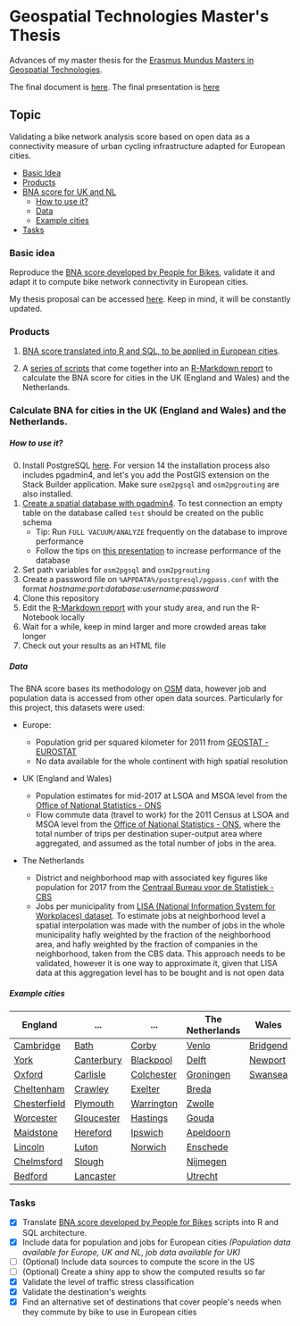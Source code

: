 # Geospatial Technologies Master's Thesis
Advances of my master thesis for the [Erasmus Mundus Masters in Geospatial Technologies](http://mastergeotech.info/).

The final document is [here](https://github.com/loreabad6/masters-thesis-geotech/blob/master/Thesis.pdf).
The final presentation is [here](https://loreabad6.github.io/masters-thesis-geotech/Pres5.html#1)

## Topic

Validating a bike network analysis score based on open data as a connectivity measure of urban cycling infrastructure adapted for European cities.

- [ Basic Idea ](#idea)
- [ Products ](#products)
- [ BNA score for UK and NL ](#product2)
  - [ How to use it? ](#use)
  - [ Data ](#data)
  - [ Example cities ](#example)
- [ Tasks ](#tasks)
  
<a name="idea"></a>
### Basic idea

Reproduce the [BNA score developed by People for Bikes](https://bna.peopleforbikes.org/#/), validate it and adapt it to compute bike network connectivity in European cities.
 
My thesis proposal can be accessed [here](https://loreabad6.github.io/masters-thesis-geotech/Thesis_Proposal.html). Keep in mind, it will be constantly updated.	

<a name="products"></a>
### Products

1. [BNA score translated into R and SQL, to be applied in European cities](https://loreabad6.github.io/masters-thesis-geotech/BNA-Europe.nb.html).
 
2. A [series of scripts](scripts/) that come together into an [R-Markdown report](report/BNA-Report-Template.Rmd) to calculate the BNA score for cities in the UK (England and Wales) and the Netherlands. 

<a name="product2"></a>
### Calculate BNA for cities in the UK (England and Wales) and the Netherlands. 

<a name="use"></a>
##### How to use it?

0. Install PostgreSQL [here](https://www.postgresql.org/download/). For version 14 the installation process also includes pgadmin4, and let's you add the PostGIS extension on the Stack Builder application. Make sure `osm2pgsql` and `osm2pgrouting` are also installed.
1. [Create a spatial database with pgadmin4](https://postgis.net/workshops/postgis-intro/creating_db.html). To test connection an empty table on the database called `test` should be created on the public schema
    + Tip: Run `FULL VACUUM/ANALYZE` frequently on the database to improve performance
    + Follow the tips on [this presentation](https://thebuild.com/presentations/not-your-job.pdf) to increase performance of the database
2. Set path variables for `osm2pgsql` and `osm2pgrouting`
3. Create a password file on `%APPDATA%/postgresql/pgpass.conf` with the format *hostname:port:database:username:password*
4. Clone this repository 
5. Edit the [R-Markdown report](report/BNA-Report-Template.Rmd) with your study area, and run the R-Notebook locally
6. Wait for a while, keep in mind larger and more crowded areas take longer
7. Check out your results as an HTML file 

<a name="data"></a>
##### Data

The BNA score bases its methodology on [OSM](https://www.openstreetmap.org/) data, however job and population data is accessed from other open data sources. Particularly for this project, this datasets were used:

- Europe:
  - Population grid per squared kilometer for 2011 from [GEOSTAT - EUROSTAT](https://ec.europa.eu/eurostat/web/gisco/geodata/reference-data/population-distribution-demography/geostat)
  - No data available for the whole continent with high spatial resolution
  
- UK (England and Wales)
  - Population estimates for mid-2017 at LSOA and MSOA level from the [Office of National Statistics - ONS](https://www.ons.gov.uk/peoplepopulationandcommunity/populationandmigration/populationestimates) 
  - Flow commute data (travel to work) for the 2011 Census at LSOA and MSOA level from the [Office of National Statistics - ONS](https://wicid.ukdataservice.ac.uk/cider/wicid/downloads.php?guest=1), where the total number of trips per destination super-output area where aggregated, and assumed as the total number of jobs in the area.

- The Netherlands
  - District and neighborhood map with associated key figures like population for 2017 from the [Centraal Bureau voor de Statistiek - CBS ](https://www.cbs.nl/nl-nl/dossier/nederland-regionaal/geografische%20data/wijk-en-buurtkaart-2017) 
  - Jobs per municipality from [	LISA (National Information System for Workplaces) dataset](https://www.lisa.nl/data/gratis-data/overzicht-lisa-data-per-gemeente). To estimate jobs at neighborhood level a spatial interpolation was made with the number of jobs in the whole municipality hafly weighted by the fraction of the neighborhood area, and hafly weighted by the fraction of companies in the neighborhood, taken from the CBS data. This approach needs to be validated, however it is one way to approximate it, given that LISA data at this aggregation level has to be bought and is not open data

<a name="example"></a>
##### Example cities

| England  | ...      | ...      | The Netherlands | Wales    |
| -------- | -------- | -------- | --------------- | -------- |
| [Cambridge](https://loreabad6.github.io/masters-thesis-geotech/BNA-Report-Cambridge.nb.html)                                                      | [Bath](https://loreabad6.github.io/masters-thesis-geotech/BNA-Report-Bath.nb.html)                                                               | [Corby](https://loreabad6.github.io/masters-thesis-geotech/BNA-Report-Corby.nb.html)                                                              | [Venlo](https://loreabad6.github.io/masters-thesis-geotech/BNA-Report-Venlo.nb.html)                                                                    | [Bridgend](https://loreabad6.github.io/masters-thesis-geotech/BNA-Report-Bridgend.nb.html) |
| [York](https://loreabad6.github.io/masters-thesis-geotech/BNA-Report-York2.nb.html)                                                              | [Canterbury](https://loreabad6.github.io/masters-thesis-geotech/BNA-Report-Canterbury.nb.html)                                                   | [Blackpool](https://loreabad6.github.io/masters-thesis-geotech/BNA-Report-Blackpool.nb.html)                                                       | [Delft](https://loreabad6.github.io/masters-thesis-geotech/BNA-Report-Delft.nb.html)                                                                    | [Newport](https://loreabad6.github.io/masters-thesis-geotech/BNA-Report-Newport.nb.html) |
| [Oxford](https://loreabad6.github.io/masters-thesis-geotech/BNA-Report-Oxford.nb.html)                                                            | [Carlisle](https://loreabad6.github.io/masters-thesis-geotech/BNA-Report-Carlisle.nb.html)                                                       | [Colchester](https://loreabad6.github.io/masters-thesis-geotech/BNA-Report-Colchester.nb.html)                                                    | [Groningen](https://loreabad6.github.io/masters-thesis-geotech/BNA-Report-Groningen.nb.html)                                                             | [Swansea](https://loreabad6.github.io/masters-thesis-geotech/BNA-Report-Swansea.nb.html) |
| [Cheltenham](https://loreabad6.github.io/masters-thesis-geotech/BNA-Report-Cheltenham.nb.html)                                                    | [Crawley](https://loreabad6.github.io/masters-thesis-geotech/BNA-Report-Crawley.nb.html)                                                         | [Exelter](https://loreabad6.github.io/masters-thesis-geotech/BNA-Report-Exelter.nb.html)                                                          | [Breda](https://loreabad6.github.io/masters-thesis-geotech/BNA-Report-Breda.nb.html)                                                                     | |
| [Chesterfield](https://loreabad6.github.io/masters-thesis-geotech/BNA-Report-Chesterfield.nb.html)                                                | [Plymouth](https://loreabad6.github.io/masters-thesis-geotech/BNA-Report-Plymouth.nb.html)                                                       | [Warrington](https://loreabad6.github.io/masters-thesis-geotech/BNA-Report-Warrington.nb.html)                                                    | [Zwolle](https://loreabad6.github.io/masters-thesis-geotech/BNA-Report-Zwolle.nb.html)                                                                   | |
| [Worcester](https://loreabad6.github.io/masters-thesis-geotech/BNA-Report-Worcester.nb.html)                                                     | [Gloucester](https://loreabad6.github.io/masters-thesis-geotech/BNA-Report-Gloucester.nb.html)                                                     | [Hastings](https://loreabad6.github.io/masters-thesis-geotech/BNA-Report-Hastings.nb.html)                                                        | [Gouda](https://loreabad6.github.io/masters-thesis-geotech/BNA-Report-Gouda.nb.html)                                                                     | |
| [Maidstone](https://loreabad6.github.io/masters-thesis-geotech/BNA-Report-Maidstone.nb.html)                                                     | [Hereford](https://loreabad6.github.io/masters-thesis-geotech/BNA-Report-Hereford.nb.html)                                                         | [Ipswich](https://loreabad6.github.io/masters-thesis-geotech/BNA-Report-Ipswich.nb.html)                                                          | [Apeldoorn](https://loreabad6.github.io/masters-thesis-geotech/BNA-Report-Apeldoorn.nb.html)                                                             | |
| [Lincoln](https://loreabad6.github.io/masters-thesis-geotech/BNA-Report-Lincoln.nb.html)                                                         | [Luton](https://loreabad6.github.io/masters-thesis-geotech/BNA-Report-Luton.nb.html)                                                               | [Norwich](https://loreabad6.github.io/masters-thesis-geotech/BNA-Report-Norwich.nb.html)                                                           | [Enschede](https://loreabad6.github.io/masters-thesis-geotech/BNA-Report-Enschede.nb.html)                                                               | |
| [Chelmsford](https://loreabad6.github.io/masters-thesis-geotech/BNA-Report-Chelmsford.nb.html)                                                   | [Slough](https://loreabad6.github.io/masters-thesis-geotech/BNA-Report-Slough.nb.html)                                                             |                                                                                                                                                  | [Nijmegen](https://loreabad6.github.io/masters-thesis-geotech/BNA-Report-Nijmegen.nb.html)                                                               | |
| [Bedford](https://loreabad6.github.io/masters-thesis-geotech/BNA-Report-Bedford.nb.html)                                                         | [Lancaster](https://loreabad6.github.io/masters-thesis-geotech/BNA-Report-Lancaster.nb.html)                                                       |                                                                                                                                                   | [Utrecht](https://loreabad6.github.io/masters-thesis-geotech/BNA-Report-Utrecht.nb.html)                                                                 | |

<a name="tasks"></a>
### Tasks

- [X] Translate [BNA score developed by People for Bikes](https://bna.peopleforbikes.org/#/) scripts into R and SQL architecture.
- [X] Include data for population and jobs for European cities _(Population data available for Europe, UK and NL, job data available for UK)_
- [ ] \(Optional) Include data sources to compute the score in the US
- [ ] \(Optional) Create a shiny app to show the computed results so far
- [X] Validate the level of traffic stress classification
- [X] Validate the destination's weights
- [X] Find an alternative set of destinations that cover people's needs when they commute by bike to use in European cities
